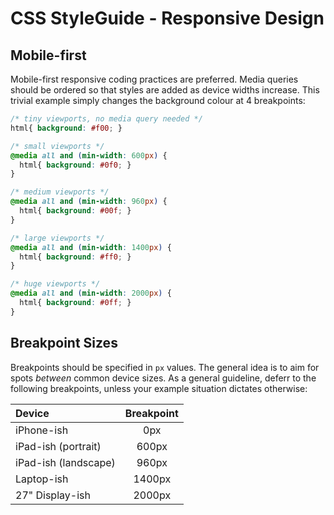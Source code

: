CSS StyleGuide - Responsive Design
==================================

## Mobile-first

Mobile-first responsive coding practices are preferred. Media queries should be ordered so that styles are added as device widths increase. This trivial example simply changes the background colour at 4 breakpoints:

```css
/* tiny viewports, no media query needed */
html{ background: #f00; }

/* small viewports */
@media all and (min-width: 600px) {
  html{ background: #0f0; }
}

/* medium viewports */
@media all and (min-width: 960px) {
  html{ background: #00f; }
}

/* large viewports */
@media all and (min-width: 1400px) {
  html{ background: #ff0; }
}

/* huge viewports */
@media all and (min-width: 2000px) {
  html{ background: #0ff; }
}
```

## Breakpoint Sizes

Breakpoints should be specified in `px` values. The general idea is to aim for spots *between* common device sizes. As a general guideline, deferr to the following breakpoints, unless your example situation dictates otherwise:

|        Device        | Breakpoint |
| :------------------- | :--------: |
| iPhone-ish           |    0px     |
| iPad-ish (portrait)  |   600px    |
| iPad-ish (landscape) |   960px    |
| Laptop-ish           |   1400px   |
| 27" Display-ish      |   2000px   |
